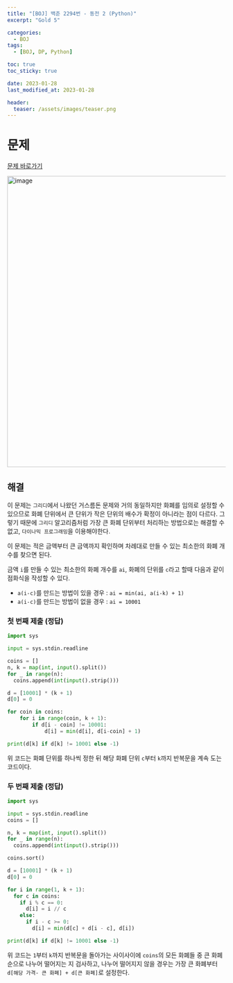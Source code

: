```yaml
---
title: "[BOJ] 백준 2294번 - 동전 2 (Python)"
excerpt: "Gold 5"

categories:
  - BOJ
tags:
  - [BOJ, DP, Python]

toc: true
toc_sticky: true

date: 2023-01-28
last_modified_at: 2023-01-28

header:
  teaser: /assets/images/teaser.png
---
```


# 문제

[문제 바로가기](https://www.acmicpc.net/problem/2294)

<img width="671" alt="image" src="https://user-images.githubusercontent.com/121740394/215262114-ae056cf0-c663-429b-9a0d-817ad20b48b9.png">

## 해결

이 문제는 `그리디`에서 나왔던 거스름돈 문제와 거의 동일하지만 화폐를 임의로 설정할 수 있으므로 화폐 단위에서 큰 단위가 작은 단위의 배수가 확정이 아니라는 점이 다르다. 그렇기 때문에 `그리디` 알고리즘처럼 가장 큰 화폐 단위부터 처리하는 방법으로는 해결할 수 없고, `다이나믹 프로그래밍`을 이용해야한다.

이 문제는 적은 금액부터 큰 금액까지 확인하며 차례대로 만들 수 있는 최소한의 화폐 개수를 찾으면 된다.

금액 `i`를 만들 수 있는 최소한의 화폐 개수를 `ai`, 화폐의 단위를 `c`라고 할때 다음과 같이 점화식을 작성할 수 있다.

* `a(i-c)`를 만드는 방법이 있을 경우 : `ai = min(ai, a(i-k) + 1)`
* `a(i-c)`를 만드는 방법이 없을 경우 : `ai = 10001`

### 첫 번째 제출 (정답)

```py
import sys

input = sys.stdin.readline

coins = []
n, k = map(int, input().split())
for _ in range(n):
  coins.append(int(input().strip()))

d = [10001] * (k + 1)
d[0] = 0

for coin in coins:
    for i in range(coin, k + 1):
        if d[i - coin] != 10001:
            d[i] = min(d[i], d[i-coin] + 1)

print(d[k] if d[k] != 10001 else -1)
```

위 코드는 화폐 단위를 하나씩 정한 뒤 해당 화폐 단위 `c`부터 `k`까지 반복문을 계속 도는 코드이다.

### 두 번째 제출 (정답)

```py
import sys

input = sys.stdin.readline
coins = []

n, k = map(int, input().split())
for _ in range(n):
  coins.append(int(input().strip()))

coins.sort()

d = [10001] * (k + 1)
d[0] = 0

for i in range(1, k + 1):
  for c in coins:
    if i % c == 0:
      d[i] = i // c
    else:
      if i - c >= 0:
        d[i] = min(d[c] + d[i - c], d[i])

print(d[k] if d[k] != 10001 else -1)
```

위 코드는 `1`부터 `k`까지 반복문을 돌아가는 사이사이에 `coins`의 모든 화폐들 중 큰 화폐 순으로 나누어 떨어지는 지 검사하고, 나누어 떨어지지 않을 경우는 가장 큰 화폐부터 `d[해당 가격- 큰 화폐] + d[큰 화폐]`로 설정한다. 